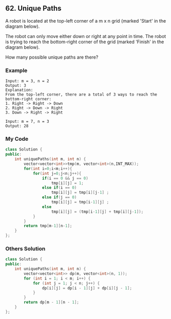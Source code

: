 ## 62. Unique Paths

A robot is located at the top-left corner of a m x n grid (marked 'Start' in the diagram below).

The robot can only move either down or right at any point in time. The robot is trying to reach the bottom-right corner of the grid (marked 'Finish' in the diagram below).

How many possible unique paths are there?

### Example
```
Input: m = 3, n = 2
Output: 3
Explanation:
From the top-left corner, there are a total of 3 ways to reach the bottom-right corner:
1. Right -> Right -> Down
2. Right -> Down -> Right
3. Down -> Right -> Right

Input: m = 7, n = 3
Output: 28
```

### My Code
```C++
class Solution {
public:
    int uniquePaths(int m, int n) {
        vector<vector<int>>tmp(m, vector<int>(n,INT_MAX));
        for(int i=0;i<m;i++){
            for(int j=0;j<n;j++){
                if(i == 0 && j == 0)
                    tmp[i][j] = 1;
                else if(i == 0)
                    tmp[i][j] = tmp[i][j-1] ;
                else if(j == 0)
                    tmp[i][j] = tmp[i-1][j] ;
                else
                    tmp[i][j] = (tmp[i-1][j] + tmp[i][j-1]);
            }
        }
        return tmp[m-1][n-1];
    }
};
```

### Others Solution
```C++
class Solution {
public:
    int uniquePaths(int m, int n) {
        vector<vector<int>> dp(m, vector<int>(n, 1));
        for (int i = 1; i < m; i++) {
            for (int j = 1; j < n; j++) {
                dp[i][j] = dp[i - 1][j] + dp[i][j - 1];
            }
        }
        return dp[m - 1][n - 1];
    }
};
```


